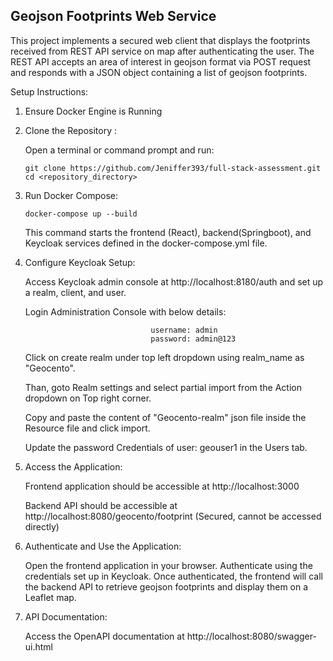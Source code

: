 Geojson Footprints Web Service
------------------------------

This project implements a secured web client that displays the footprints received from REST API service on map after authenticating the user. The REST API accepts an area of interest in geojson format via POST request and responds with a JSON object containing a list of geojson footprints.

Setup Instructions:

1. Ensure Docker Engine is Running

2. Clone the Repository :

    Open a terminal or command prompt and run:
   
       git clone https://github.com/Jeniffer393/full-stack-assessment.git
       cd <repository_directory>


3. Run Docker Compose:

       docker-compose up --build
   
   This command starts the frontend (React), backend(Springboot), and Keycloak services defined in the docker-compose.yml file.


4.  Configure Keycloak Setup:
   
       Access Keycloak admin console at http://localhost:8180/auth and set up a realm, client, and user.
    
       Login Administration Console with below details:
    
                                    username: admin
                                    password: admin@123
    
       Click on create realm under top left dropdown using realm_name as "Geocento".
    
       Than, goto Realm settings and select partial import from the Action dropdown on Top right corner.
    
       Copy and paste the content of "Geocento-realm" json file inside the Resource file and click import.
    
       Update the password Credentials of user: geouser1 in the Users tab.

6. Access the Application:
   
      Frontend application should be accessible at http://localhost:3000
   
      Backend API should be accessible at http://localhost:8080/geocento/footprint (Secured, cannot be accessed directly)

         
7. Authenticate and Use the Application:
    
      Open the frontend application in your browser.
      Authenticate using the credentials set up in Keycloak.
      Once authenticated, the frontend will call the backend API to retrieve geojson footprints and display them on a Leaflet map.

8. API Documentation:

    Access the OpenAPI documentation at http://localhost:8080/swagger-ui.html 
